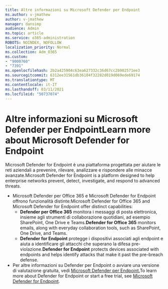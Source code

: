 ```yaml
---
title: Altre informazioni su Microsoft Defender per Endpoint
ms.author: v-jmathew
author: v-jmathew
manager: dansimp
audience: Admin
ms.topic: article
ms.service: o365-administration
ROBOTS: NOINDEX, NOFOLLOW
localization_priority: Normal
ms.collection: Adm_O365
ms.custom:
- "9000760"
- "7391"
ms.openlocfilehash: 2b2a425904c63ea627332c36d67cc2b902571ee3
ms.sourcegitcommit: 6312ee31561db36104f32282d019d069ede69174
ms.translationtype: MT
ms.contentlocale: it-IT
ms.lasthandoff: 03/11/2021
ms.locfileid: "50737074"
---
```

# <a name="learn-more-about-microsoft-defender-for-endpoint"></a><span data-ttu-id="3d2a4-102">Altre informazioni su Microsoft Defender per Endpoint</span><span class="sxs-lookup"><span data-stu-id="3d2a4-102">Learn more about Microsoft Defender for Endpoint</span></span>

<span data-ttu-id="3d2a4-103">Microsoft Defender for Endpoint è una piattaforma progettata per aiutare le reti aziendali a prevenire, rilevare, analizzare e rispondere alle minacce avanzate.</span><span class="sxs-lookup"><span data-stu-id="3d2a4-103">Microsoft Defender for Endpoint is a platform designed to help enterprise networks prevent, detect, investigate, and respond to advanced threats.</span></span>

- <span data-ttu-id="3d2a4-104">Microsoft Defender per Office 365 e Microsoft Defender for Endpoint offrono funzionalità distinte:</span><span class="sxs-lookup"><span data-stu-id="3d2a4-104">Microsoft Defender for Office 365 and Microsoft Defender for Endpoint offer distinct capabilities:</span></span>
  - <span data-ttu-id="3d2a4-105">**Defender per Office 365** monitora i messaggi di posta elettronica, insieme agli strumenti di collaborazione quotidiani, ad esempio SharePoint, One Drive e Teams.</span><span class="sxs-lookup"><span data-stu-id="3d2a4-105">**Defender for Office 365** monitors emails, along with everyday collaboration tools, such as SharePoint, One Drive, and Teams.</span></span>
  - <span data-ttu-id="3d2a4-106">**Defender for Endpoint** protegge i dispositivi associati agli endpoint e aiuta a identificare gli attacchi che superano la difesa pre-violazione.</span><span class="sxs-lookup"><span data-stu-id="3d2a4-106">**Defender for Endpoint** protects devices associated with endpoints and helps identify attacks that make it past the pre-breach defense.</span></span>
- <span data-ttu-id="3d2a4-107">Per altre informazioni su Defender per Endpoint o avviare una versione di valutazione gratuita, vedi [Microsoft Defender per Endpoint.](https://go.microsoft.com/fwlink/?linkid=2094113)</span><span class="sxs-lookup"><span data-stu-id="3d2a4-107">To learn more about Defender for Endpoint or start a free trial, see [Microsoft Defender for Endpoint](https://go.microsoft.com/fwlink/?linkid=2094113).</span></span>
